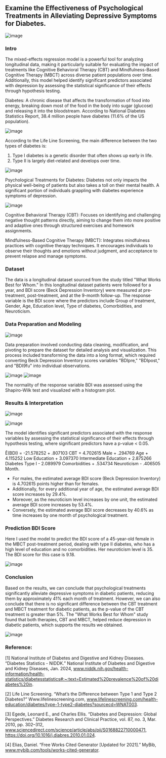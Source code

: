 ## Examine the Effectiveness of Psychological Treatments in Alleviating Depressive Symptoms for Diabetes.
![image](https://github.com/user-attachments/assets/1582015f-9f60-48fa-a942-c476758648cc)


### Intro
The mixed-effects regression model is a powerful tool for analyzing longitudinal data, making it particularly suitable for evaluating the impact of treatments like Cognitive Behavioral Therapy (CBT) and Mindfulness-Based Cognitive Therapy (MBCT) across diverse patient populations over time. Additionally, this model helped identify significant predictors associated with depression by assessing the statistical significance of their effects through hypothesis testing.

Diabetes: A chronic disease that affects the transformation of food into energy, breaking down most of the food in the body into sugar (glucose) and releasing it into the bloodstream. According to National Diabetes Statistics Report, 38.4 million people have diabetes (11.6% of the US population). 

![image](https://github.com/user-attachments/assets/774d07b3-145d-42ae-acb3-02d63b7413b9)

According to the Life Line Screening, the main difference between the two types of diabetes is:
1. Type I diabetes is a genetic disorder that often shows up early in life. 
2. Type II is largely diet-related and develops over time.

![image](https://github.com/user-attachments/assets/8b4d5cb2-fd7c-42f9-8712-793f0f4616f2)

Psychological Treatments for Diabetes: Diabetes not only impacts the physical well-being of patients but also takes a toll on their mental health. A significant portion of individuals grappling with diabetes experience symptoms of depression.

![image](https://github.com/user-attachments/assets/cb0a6bbd-ead4-4fc8-b24d-137e7f889945)

Cognitive Behavioral Therapy (CBT): Focuses on identifying and challenging negative thought patterns directly, aiming to change them into more positive and adaptive ones through structured exercises and homework assignments.

Mindfulness-Based Cognitive Therapy (MBCT): Integrates mindfulness practices with cognitive therapy techniques. It encourages individuals to observe their thoughts and emotions without judgment, and acceptance to prevent relapse and manage symptoms.

### Dataset
The data is a longitudinal dataset sourced from the study titled "What Works Best for Whom."
In this longitudinal dataset patients were followed for a year, and BDI score (Beck Depression Inventory) were measured at pre-treatment, post-treatment, and at the 9-month follow-up. The response variable is the BDI score  where the predictors include Group of treatment, Gender, Age, Education level, Type of diabetes, Comorbidities, and Neuroticism.

### Data Preparation and Modeling 
![image](https://github.com/user-attachments/assets/2fb04d1b-5062-401b-a0ec-5c8bd000aef9)

Data preparation involved conducting data cleaning, modification, and pivoting to prepare the dataset for detailed analysis and visualization. This process included transforming the data into a long format, which required converting Beck Depression Inventory scores variables "BDIpre," "BDIpost," and "BDI9fu" into individual observations.

![image](https://github.com/user-attachments/assets/4fe743db-32be-4793-83e0-57518a3dff08)
![image](https://github.com/user-attachments/assets/0896281c-2a4a-40a8-87a4-63d186c9bd98)

The normality of the response variable BDI was assessed using the Shapiro-Wilk test and visualized with a histogram plot.

### Results & Interpretation
![image](https://github.com/user-attachments/assets/18fb791c-651f-4bd7-9e5b-110e0fb8ddb8)

![image](https://github.com/user-attachments/assets/c4e82eab-a85a-466c-8784-d23e3fd1612b)

The model identifies significant predictors associated with the response variables by assessing the statistical significance of their effects through hypothesis testing, where significant predictors have a p-value < 0.05.

Ê(BDI) = -21.578252 + .807103 CBT + 4.702615 Male + .294769 Age + 4.115252 Low Education + 3.097370 Intermediate Education + 2.875266 Diabetes Type I  - 2.089979 Comorbidities + .534734 Neuroticism - .406505 Month.
- For males, the estimated average BDI score (Beck Depression Inventory) is 4.702615 points higher than for females. 
- Additionally, for every additional year of age, the estimated average BDI score increases by 29.4%. 
- Moreover, as the neuroticism level increases by one unit, the estimated average BDI score increases by 53.4%.
- Conversely, the estimated average BDI score decreases by 40.6% as time increases by one month of psychological treatment.

### Prediction BDI Score 
Here I used the model to predict the BDI score of a 45-year-old female in the MBCT post-treatment period, dealing with type II diabetes, who has a high level of education and no comorbidities. Her neuroticism level is 35. The BDI score for this case is 9.18. 

![image](https://github.com/user-attachments/assets/94cced2a-9cb7-40b7-8216-1f7c926219ac)


### Conclusion 
Based on the results, we can conclude that psychological treatments significantly alleviate depressive symptoms in diabetic patients, reducing them by approximately 41% each month of treatment. However, we can also conclude that there is no significant difference between the CBT treatment and MBCT treatment for diabetic patients, as the p-value of the CBT treatment is greater than 5%. The "What Works Best for Whom" study found that both therapies, CBT and MBCT, helped reduce depression in diabetic patients, which supports the results we obtained.

![image](https://github.com/user-attachments/assets/a5ffce33-c252-4a1b-ac11-0c7d3f17449c)

### Reference:
[1] National Institute of Diabetes and Digestive and Kidney Diseases. “Diabetes Statistics -
NIDDK.” National Institute of Diabetes and Digestive and Kidney Diseases, Jan. 2024,
www.niddk.nih.gov/health-information/health-statistics/diabetesstatistics#:~:text=Estimated%20prevalence%20of%20diabetes%20in.

[2] Life Line Screening. “What’s the Difference between Type 1 and Type 2 Diabetes?”
Www.lifelinescreening.com, www.lifelinescreening.com/health-education/diabetes/type-1-type2-diabetes?sourcecd=WNAT003.

[3] Egede, Leonard E., and Charles Ellis. “Diabetes and Depression: Global Perspectives.”
Diabetes Research and Clinical Practice, vol. 87, no. 3, Mar. 2010, pp. 302–312,
www.sciencedirect.com/science/article/abs/pii/S0168822710000471,
https://doi.org/10.1016/j.diabres.2010.01.024.

[4] Elias, Daniel. “Free Works Cited Generator [Updated for 2021].” MyBib,
www.mybib.com/tools/works-cited-generator. 
